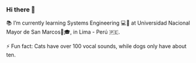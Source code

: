 ### Hi there 👋

📚 I’m currently learning Systems Engineering 💻🧠 at Universidad Nacional Mayor de San Marcos🏫🎓, in Lima - Perú 🇵🇪.

⚡ Fun fact: Cats have over 100 vocal sounds, while dogs only have about ten.
<!--
**ManuelRiveraObregon/ManuelRiveraObregon** is a ✨ _special_ ✨ repository because its `README.md` (this file) appears on your GitHub profile.

Here are some ideas to get you started:

- 🔭 I’m currently working on ...
- 🌱 I’m currently learning ...
- 👯 I’m looking to collaborate on ...
- 🤔 I’m looking for help with ...
- 💬 Ask me about ...
- 📫 How to reach me: ...
- 😄 Pronouns: ...
- ⚡ Fun fact: ...
-->
